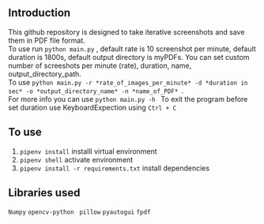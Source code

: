 ## Introduction
This github repository is designed to take iterative screenshots and save them in PDF file format.<br>
To use run `python main.py` , default rate is 10 screenshot per minute, default duration is 1800s, default output directory is myPDFs.
You can set custom number of screeshots per minute (rate), duration, name, output_directory_path.<br>
To use  `python main.py -r *rate_of_images_per_minute* -d *duration in sec* -o *output_directory_name* -n *name_of_PDF* `.  <br>
For more info you can use `python main.py -h `
To exit the program before set duration use KeyboardExpection using `Ctrl + C`

## To use
1. `pipenv install`  installl virtual environment
2. `pipenv shell`  activate environment
3. `pipenv install -r requirements.txt` install dependencies

## Libraries used
`Numpy` `opencv-python ` `pillow` `pyautogui` `fpdf` 
